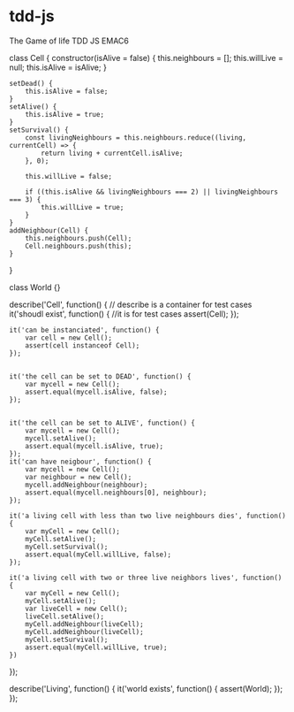 # tdd-js
The Game of life TDD JS EMAC6 





class Cell {
    constructor(isAlive = false) {
        this.neighbours = [];
        this.willLive = null;
        this.isAlive = isAlive;
    }

    setDead() {
        this.isAlive = false;
    }
    setAlive() {
        this.isAlive = true;
    }
    setSurvival() {
        const livingNeighbours = this.neighbours.reduce((living, currentCell) => {
            return living + currentCell.isAlive;
        }, 0);

        this.willLive = false;

        if ((this.isAlive && livingNeighbours === 2) || livingNeighbours === 3) {
            this.willLive = true;
        }
    }
    addNeighbour(Cell) {
        this.neighbours.push(Cell);
        Cell.neighbours.push(this);
    }
}


class World {}




describe('Cell', function() {
    // describe is a container for test cases 
    it('shoudl exist', function() {
        //it is for test cases
        assert(Cell);
    });

    it('can be instanciated', function() {
        var cell = new Cell();
        assert(cell instanceof Cell);
    });


    it('the cell can be set to DEAD', function() {
        var mycell = new Cell();
        assert.equal(mycell.isAlive, false);
    });


    it('the cell can be set to ALIVE', function() {
        var mycell = new Cell();
        mycell.setAlive();
        assert.equal(mycell.isAlive, true);
    });
    it('can have neigbour', function() {
        var mycell = new Cell();
        var neighbour = new Cell();
        mycell.addNeighbour(neighbour);
        assert.equal(mycell.neighbours[0], neighbour);
    });

    it('a living cell with less than two live neighbours dies', function() {
        var myCell = new Cell();
        myCell.setAlive();
        myCell.setSurvival();
        assert.equal(myCell.willLive, false);
    });

    it('a living cell with two or three live neighbors lives', function() {
        var myCell = new Cell();
        myCell.setAlive();
        var liveCell = new Cell();
        liveCell.setAlive();
        myCell.addNeighbour(liveCell);
        myCell.addNeighbour(liveCell);
        myCell.setSurvival();
        assert.equal(myCell.willLive, true);
    })

});


describe('Living', function() {
    it('world exists', function() {
        assert(World);
    });
});

